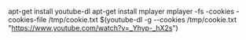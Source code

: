 apt-get install youtube-dl
apt-get install mplayer 
mplayer -fs -cookies -cookies-file /tmp/cookie.txt $(youtube-dl -g --cookies /tmp/cookie.txt "https://www.youtube.com/watch?v=_Yhyp-_hX2s")
